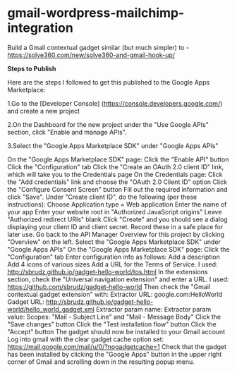 # gmail-wordpress-mailchimp-integration
Build a Gmail contextual gadget similar (but much simpler) to - https://solve360.com/new/solve360-and-gmail-hook-up/

**Steps to Publish**

Here are the steps I followed to get this published to the Google Apps Marketplace:

1.Go to the [Developer Console] (https://console.developers.google.com/) and create a new project

2.On the Dashboard for the new project under the "Use Google APIs" section, click "Enable and manage APIs".

3.Select the "Google Apps Marketplace SDK" under "Google Apps APIs"

On the "Google Apps Marketplace SDK" page:
Click the "Enable API" button
Click the "Configuration" tab
Click the "Create an OAuth 2.0 client ID" link, which will take you to the Credentials page
On the Credentials page:
Click the "Add credentials" link and choose the "OAuth 2.0 Client ID" option
Click the "Configure Consent Screen" button
Fill out the required information and click "Save".
Under "Create client ID", do the following (per these instructions):
Choose Application type = Web application
Enter the name of your app
Enter your website root in "Authorized JavaScript origins"
Leave "Authorized redirect URIs" blank
Click "Create" and you should see a dialog displaying your client ID and client secret. Record these in a safe place for later use.
Go back to the API Manager Overview for this project by clicking "Overview" on the left.
Select the "Google Apps Marketplace SDK" under "Google Apps APIs"
On the "Google Apps Marketplace SDK" page:
Click the "Configuration" tab
Enter configuration info as follows:
Add a description
Add 4 icons of various sizes
Add a URL for the Terms of Service. I used: http://sbrudz.github.io/gadget-hello-world/tos.html
In the extensions section, check the "Universal navigation extension" and enter a URL. I used: https://github.com/sbrudz/gadget-hello-world
Then check the "Gmail contextual gadget extension" with:
Extractor URL: google.com:HelloWorld
Gadget URL: http://sbrudz.github.io/gadget-hello-world/hello_world_gadget.xml
Extractor param name:
Extractor param value:
Scopes: "Mail - Subject Line" and "Mail - Message Body"
Click the "Save changes" button
Click the "Test installation flow" button
Click the "Accept" button
The gadget should now be installed to your Gmail account
Log into gmail with the clear gadget cache option set: https://mail.google.com/mail/u/0/?nogadgetcache=1
Check that the gadget has been installed by clicking the "Google Apps" button in the upper right corner of Gmail and scrolling down in the resulting popup menu.
